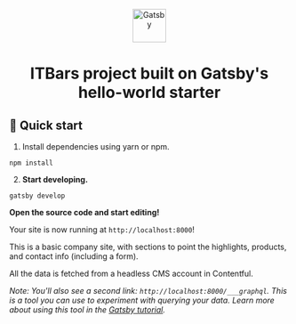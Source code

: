 <p align="center">
  <a href="https://www.gatsbyjs.org">
    <img alt="Gatsby" src="https://www.gatsbyjs.org/monogram.svg" width="60" />
  </a>
</p>
<h1 align="center">
  ITBars project built on
  Gatsby's hello-world starter
</h1>

## 🚀 Quick start

1. Install dependencies using yarn or npm.

`npm install`

2.  **Start developing.**

`gatsby develop`

**Open the source code and start editing!**

Your site is now running at `http://localhost:8000`!

This is a basic company site, with sections to point the highlights, products, and contact info (including a form).

All the data is fetched from a headless CMS account in Contentful.

_Note: You'll also see a second link: _`http://localhost:8000/___graphql`_. This is a tool you can use to experiment with querying your data. Learn more about using this tool in the [Gatsby tutorial](https://www.gatsbyjs.org/tutorial/part-five/#introducing-graphiql)._

```

```
